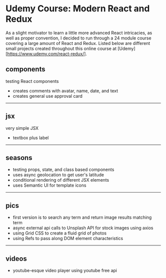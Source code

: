 # Udemy Course: Modern React and Redux
As a slight motivator to learn a little more advanced React intricacies, as well as proper convention, I decided to run through a 24 module course covering a large amount of React and Redux. Listed below are different small projects created throughout this online course at [Udemy][https://www.udemy.com/react-redux/].

## components 
testing React components

* creates comments with avatar, name, date, and text  
* creates general use approval card 

---

## jsx
very simple JSX 

* textbox plus label

---

## seasons
* testing props, state, and class based components
* uses async geolocation to get user's latitude
* conditional rendering of different JSX elements 
* uses Semantic UI for template icons

---

## pics
* first version is to search any term and return image results matching term
* async external api calls to Unsplash API for stock images using axios
* using Grid CSS to create a fluid grid of photos
* using Refs to pass along DOM element characteristics

---

## videos
* youtube-esque video player using youtube free api
